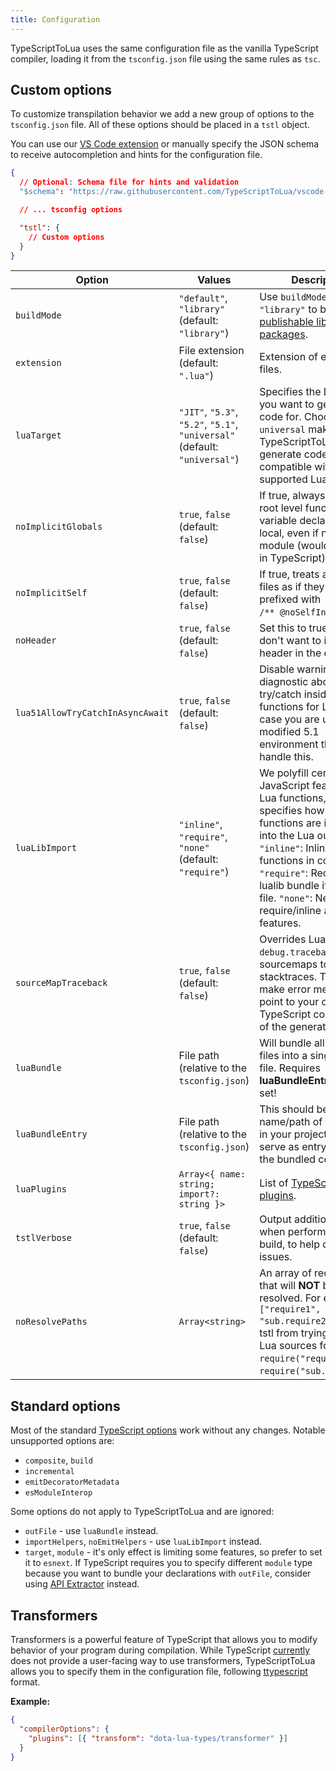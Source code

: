```yaml
---
title: Configuration
---
```


TypeScriptToLua uses the same configuration file as the vanilla TypeScript compiler, loading it from the `tsconfig.json` file using the same rules as `tsc`.

## Custom options

To customize transpilation behavior we add a new group of options to the `tsconfig.json` file. All of these options should be placed in a `tstl` object.

You can use our [VS Code extension](editor-support.md) or manually specify the JSON schema to receive autocompletion and hints for the configuration file.

```json title=tsconfig.json
{
  // Optional: Schema file for hints and validation
  "$schema": "https://raw.githubusercontent.com/TypeScriptToLua/vscode-typescript-to-lua/master/tsconfig-schema.json",

  // ... tsconfig options

  "tstl": {
    // Custom options
  }
}
```

| Option                           | Values                                                                     | Description                                                                                                                                                                                                                                                                                     |
| -------------------------------- | -------------------------------------------------------------------------- | ----------------------------------------------------------------------------------------------------------------------------------------------------------------------------------------------------------------------------------------------------------------------------------------------- |
| `buildMode`                      | `"default"`, `"library"` (default: `"library"`)                            | Use `buildMode: "library"` to build [publishable library packages](publishing-modules.md).                                                                                                                                                                                                      |
| `extension`                      | File extension (default: `".lua"`)                                         | Extension of emitted lua files.                                                                                                                                                                                                                                                                 |
| `luaTarget`                      | `"JIT"`, `"5.3"`, `"5.2"`, `"5.1"`, `"universal"` (default: `"universal"`) | Specifies the Lua version you want to generate code for. Choosing `universal` makes TypeScriptToLua generate code compatible with all supported Lua targets.                                                                                                                                    |
| `noImplicitGlobals`              | `true`, `false` (default: `false`)                                         | If true, always makes root level function and variable declarations local, even if not in a module (would be global in TypeScript).                                                                                                                                                             |
| `noImplicitSelf`                 | `true`, `false` (default: `false`)                                         | If true, treats all project files as if they were prefixed with<br />`/** @noSelfInFile **/`.                                                                                                                                                                                                   |
| `noHeader`                       | `true`, `false` (default: `false`)                                         | Set this to true if you don't want to include our header in the output.                                                                                                                                                                                                                         |
| `lua51AllowTryCatchInAsyncAwait` | `true`, `false` (default: `false`)                                         | Disable warning diagnostic about try/catch inside `async` functions for Lua 5.1, in case you are using a modified 5.1 environment that can handle this.                                                                                                                                         |
| `luaLibImport`                   | `"inline"`, `"require"`, `"none"` (default: `"require"`)                   | We polyfill certain JavaScript features with Lua functions, this option specifies how these functions are imported into the Lua output. `"inline"`: Inline used functions in code; `"require"`: Require full lualib bundle if used in file. `"none"`: Never require/inline any lualib features. |
| `sourceMapTraceback`             | `true`, `false` (default: `false`)                                         | Overrides Lua's `debug.traceback` to apply sourcemaps to Lua stacktraces. This will make error messages point to your original TypeScript code instead of the generated Lua.                                                                                                                    |
| `luaBundle`                      | File path (relative to the `tsconfig.json`)                                | Will bundle all output lua files into a single bundle file. Requires **luaBundleEntry** to be set!                                                                                                                                                                                              |
| `luaBundleEntry`                 | File path (relative to the `tsconfig.json`)                                | This should be the name/path of the TS file in your project that will serve as entry point to the bundled code.                                                                                                                                                                                 |
| `luaPlugins`                     | `Array<{ name: string; import?: string }>`                                 | List of [TypeScriptToLua plugins](api/plugins.md).                                                                                                                                                                                                                                              |
| `tstlVerbose`                    | `true`, `false` (default: `false`)                                         | Output additional logging when performing a tstl build, to help diagnose issues.                                                                                                                                                                                                                |
| `noResolvePaths`                 | `Array<string>`                                                            | An array of require paths that will **NOT** be resolved. For example `["require1", "sub.require2"]` will stop tstl from trying to resolve Lua sources for `require("require1")` and `require("sub.require2")`.                                                                                  |

## Standard options

Most of the standard [TypeScript options](https://www.typescriptlang.org/docs/handbook/compiler-options.html) work without any changes. Notable unsupported options are:

- `composite`, `build`
- `incremental`
- `emitDecoratorMetadata`
- `esModuleInterop`

Some options do not apply to TypeScriptToLua and are ignored:

- `outFile` - use `luaBundle` instead.
- `importHelpers`, `noEmitHelpers` - use `luaLibImport` instead.
- `target`, `module` - it's only effect is limiting some features, so prefer to set it to `esnext`. If TypeScript requires you to specify different `module` type because you want to bundle your declarations with `outFile`, consider using [API Extractor](https://api-extractor.com/) instead.

## Transformers

Transformers is a powerful feature of TypeScript that allows you to modify behavior of your program during compilation. While TypeScript [currently](https://github.com/microsoft/TypeScript/issues/14419) does not provide a user-facing way to use transformers, TypeScriptToLua allows you to specify them in the configuration file, following [ttypescript](https://github.com/cevek/ttypescript#how-to-use) format.

**Example:**

```json title=tsconfig.json
{
  "compilerOptions": {
    "plugins": [{ "transform": "dota-lua-types/transformer" }]
  }
}
```
